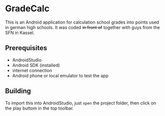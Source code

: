 # GradeCalc

This is an Android application for calculation school grades into points used in german high schools. It was coded ~~in front of~~ together with guys from the SFN in Kassel.

## Prerequisites

- AndroidStudio
- Android SDK (installed)
- internet connection
- Android phone or local emulator to test the app

## Building

To import this into AndroidStudio, just `open` the project folder, then click on the play buttom in the top toolbar.
